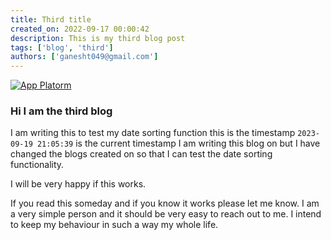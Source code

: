 ```yaml
---
title: Third title
created_on: 2022-09-17 00:00:42
description: This is my third blog post
tags: ['blog', 'third']
authors: ['ganesht049@gmail.com']
---
```



[![App Platorm](/images/catt-kitten.webp)](https://www.digitalocean.com/products/app-platform)


### Hi I am the third blog

I am writing this to test my date sorting function this is the timestamp 
`2023-09-19 21:05:39` is the current timestamp I am writing this blog on but I
have changed the blogs created on so that I can test the date sorting
functionality.

I will be very happy if this works.

If you read this someday and if you know it works please let me know.
I am a very simple person and it should be very easy to reach out to me.
I intend to keep my behaviour in such a way my whole life.
